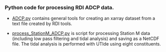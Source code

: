 ### Python code for processing RDI ADCP data.

* [ADCP.py](ADCP.py) contains general tools for creating an xarray dataset from a text file created by RDI tools.

* [process_StationM_ADCP.py](process_StationM_ADCP.py) is script for processing Station M data (including low pass filtering and tidal analysis) and saving as a NetCDF file. The tidal analysis is performed with UTIde using eight constituents.
